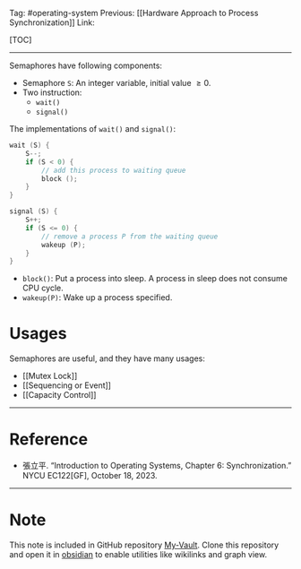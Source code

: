 Tag: #operating-system 
Previous: [[Hardware Approach to Process Synchronization]]
Link: 

[TOC]

---

Semaphores have following components:

- Semaphore `S`: An integer variable, initial value $\geq 0$.
- Two instruction:
	- `wait()`
	- `signal()`

The implementations of `wait()` and `signal()`:

```cpp
wait (S) {
	S--;
	if (S < 0) {
		// add this process to waiting queue
		block ();
	}
}

signal (S) {
	S++;
	if (S <= 0) {
		// remove a process P from the waiting queue
		wakeup (P);
	}
}
```

- `block()`: Put a process into sleep. A process in sleep does not consume CPU cycle.
- `wakeup(P)`: Wake up a process specified.

# Usages

Semaphores are useful, and they have many usages:

- [[Mutex Lock]]
- [[Sequencing or Event]]
- [[Capacity Control]]

---

# Reference

- 張立平. “Introduction to Operating Systems, Chapter 6: Synchronization.” NYCU EC122[GF], October 18, 2023.

---

# Note

This note is included in GitHub repository [My-Vault](https://github.com/LittleD3092/My-Vault.git). Clone this repository and open it in [obsidian](https://obsidian.md/) to enable utilities like wikilinks and graph view.